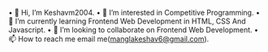 •	👋 Hi, I’m Keshavm2004.
•	👀 I’m interested in Competitive Programming. 
•	🌱 I’m currently learning Frontend Web Development in HTML, CSS And Javascript.
•	💞️ I’m looking to collaborate on Frontend Web Development. 
•	📫 How to reach me email me(manglakeshav6@gmail.com).
